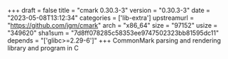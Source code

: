 +++
draft = false
title = "cmark 0.30.3-3"
version = "0.30.3-3"
date = "2023-05-08T13:12:34"
categories = ['lib-extra']
upstreamurl = "https://github.com/jgm/cmark"
arch = "x86_64"
size = "97152"
usize = "349620"
sha1sum = "7d8ff078285c58353ee9747502323bb81595dc11"
depends = "['glibc>=2.29-6']"
+++
CommonMark parsing and rendering library and program in C